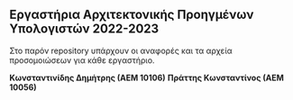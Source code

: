 ## Εργαστήρια Αρχιτεκτονικής Προηγμένων Υπολογιστών 2022-2023

Στο παρόν repository υπάρχουν οι αναφορές και τα αρχεία προσομοιώσεων για κάθε εργαστήριο.

**Κωνσταντινίδης Δημήτρης (ΑΕΜ 10106)**
**Πράττης Κωνσταντίνος (ΑΕΜ 10056)**
